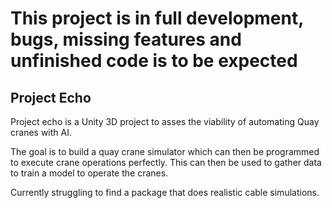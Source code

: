 # This project is in full development, bugs, missing features and unfinished code is to be expected

## Project Echo

Project echo is a Unity 3D project to asses the viability of automating Quay cranes with AI.

The goal is to build a quay crane simulator which can then be programmed to execute crane operations perfectly. This can then be used to gather data to train a model to operate the cranes.

Currently struggling to find a package that does realistic cable simulations.
